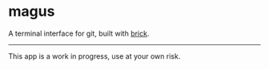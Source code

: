 # magus

A terminal interface for git, built with [brick](https://github.com/jtdaugherty/brick).

------------------------------------------------------------------------------

This app is a work in progress, use at your own risk.
